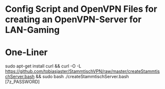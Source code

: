 # Config Script and OpenVPN Files for creating an OpenVPN-Server for LAN-Gaming

# One-Liner

sudo apt-get install curl && curl -O -L https://github.com/tobiasjaster/StammtischVPN/raw/master/createStammtischServer.bash && sudo bash ./createStammtischServer.bash [7z_PASSWORD]
